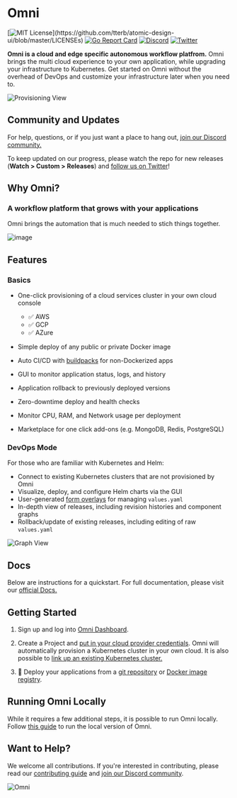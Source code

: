 # Omni

[![MIT License](https://img.shields.io/apm/l/atomic-design-ui.svg?)](https://github.com/tterb/atomic-design-ui/blob/master/LICENSEs) [![Go Report Card](https://goreportcard.com/badge/gojp/goreportcard)](https://goreportcard.com/report/github.com/omnirpa/Omni) [![Discord](https://img.shields.io/discord/542888846271184896?color=7389D8&label=community&logo=discord&logoColor=ffffff)](https://discord.gg/mmGAw5nNjr)
[![Twitter](https://img.shields.io/twitter/url/https/twitter.com/cloudposse.svg?style=social&label=Follow)](https://twitter.com/getOmnidev)

**Omni is a cloud and edge specific autonomous workflow platfrom.** Omni brings the multi cloud experience to your own application, while upgrading your infrastructure to Kubernetes. Get started on Omni without the overhead of DevOps and customize your infrastructure later when you need to.

![Provisioning View](https://user-images.githubusercontent.com/22849518/104234811-fe2dcb00-5421-11eb-9ce3-c0ebefc37476.png)

## Community and Updates

For help, questions, or if you just want a place to hang out, [join our Discord community.](https://discord.gg/mmGAw5nNjr)

To keep updated on our progress, please watch the repo for new releases (**Watch > Custom > Releases**) and [follow us on Twitter](https://twitter.com/getOmnidev)!

## Why Omni?

### A workflow platform that grows with your applications

Omni brings the automation that is much needed to stich things together.

![image](https://user-images.githubusercontent.com/65516095/103713478-71e75800-4f8a-11eb-915f-adee9d4f5bf7.png)

## Features

### Basics

- One-click provisioning of a cloud services cluster in your own cloud console
  - ✅ AWS
  - ✅ GCP
  - ✅ AZure

- Simple deploy of any public or private Docker image
- Auto CI/CD with [buildpacks](https://buildpacks.io) for non-Dockerized apps
- GUI to monitor application status, logs, and history
- Application rollback to previously deployed versions
- Zero-downtime deploy and health checks
- Monitor CPU, RAM, and Network usage per deployment
- Marketplace for one click add-ons (e.g. MongoDB, Redis, PostgreSQL)

### DevOps Mode

For those who are familiar with Kubernetes and Helm:

- Connect to existing Kubernetes clusters that are not provisioned by Omni
- Visualize, deploy, and configure Helm charts via the GUI
- User-generated [form overlays](https://github.com/omnirpa/Omni-charts/blob/master/docs/form-yaml-reference.md) for managing `values.yaml`
- In-depth view of releases, including revision histories and component graphs
- Rollback/update of existing releases, including editing of raw `values.yaml`

![Graph View](https://user-images.githubusercontent.com/22849518/101073320-43322800-356d-11eb-9b69-a68bd951992e.png)

## Docs

Below are instructions for a quickstart. For full documentation, please visit our [official Docs.](https://docs.getOmni.dev)

## Getting Started

1. Sign up and log into [Omni Dashboard](https://console.omnirpa.io).

2. Create a Project and [put in your cloud provider credentials](https://console.omnirpa.io/docs/getting-started-with-Omni-on-aws). Omni will automatically provision a Kubernetes cluster in your own cloud. It is also possible to [link up an existing Kubernetes cluster.](https://docs.console.omnirpa.io/docs/cli-documentation#connecting-to-an-existing-cluster)

3. 🚀 Deploy your applications from a [git repository](https://console.omnirpa.io/docs/applications) or [Docker image registry](https://docs.getOmni.dev/docs/cli-documentation#Omni-docker-configure).

## Running Omni Locally

While it requires a few additional steps, it is possible to run Omni locally. Follow [this guide](https://console.omnirpa.io/docs/running-Omni-locally) to run the local version of Omni.

## Want to Help?

We welcome all contributions. If you're interested in contributing, please read our [contributing guide](https://github.com/omnirpa/omni/blob/master/CONTRIBUTING.md) and [join our Discord community](https://discord.gg).

![Omni](https://user-images.githubusercontent.com/65516095/103712859-def9ee00-4f88-11eb-804c-4b775d697ec4.jpeg)
